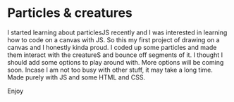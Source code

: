 # Particles & creatures

I started learning about particlesJS recently and I was interested in learning how to code on a canvas with JS. So this my first project of drawing on a canvas and I honestly kinda proud. I coded up some particles and made them interact with the creatureS and bounce off segments of it. I thought I should add some options to play around with. More options will be coming soon. Incase I am not too busy with other stuff, it may take a long time.
Made purely with JS and some HTML and CSS. 

Enjoy
